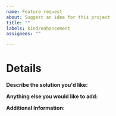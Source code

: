 ```yaml
---
name: Feature request
about: Suggest an idea for this project
title: ""
labels: kind/enhancement
assignees: ""

---
```


# Details

**Describe the solution you'd like:**

<!-- Note: A clear and concise description of what you want to happen. -->

**Anything else you would like to add:**

<!-- Note: Miscellaneous information that will assist in solving the issue. -->

**Additional Information:**

<!-- Note: Anything to give further context to the requested new feature. -->
